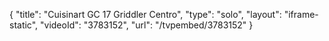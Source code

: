 {
    "title": "Cuisinart GC 17 Griddler Centro",
    "type": "solo",
    "layout": "iframe-static",
    "videoId": "3783152",
    "url": "\/tvpembed\/3783152"
}